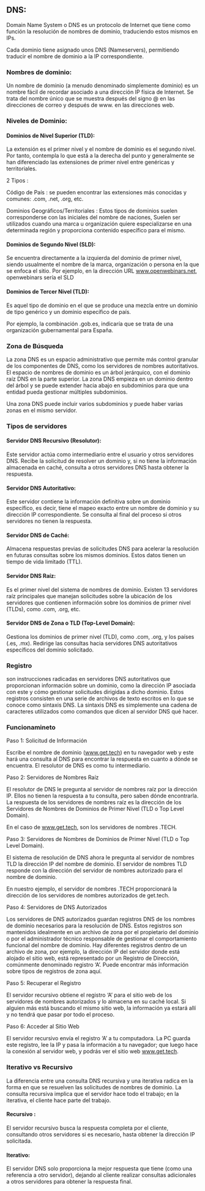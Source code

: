 ## DNS:
Domain Name System o DNS es un protocolo de Internet que tiene como función la resolución de nombres de dominio, traduciendo estos mismos en IPs.

Cada dominio tiene asignado unos DNS (Nameservers), permitiendo traducir el nombre de dominio a la IP correspondiente.


### Nombres de dominio:
Un nombre de dominio (a menudo denominado simplemente dominio) es un nombre fácil de recordar asociado a una dirección IP física de Internet. Se trata del nombre único que se muestra después del signo @ en las direcciones de correo y después de www. en las direcciones web.


### Niveles de Dominio:

#### Dominios de Nivel Superior (TLD): 
La extensión es el primer nivel y el nombre de dominio es el segundo nivel. Por tanto, contempla lo que está a la derecha del punto y generalmente se han diferenciado las extensiones de primer nivel entre genéricas y territoriales.

2 Tipos :

 Código de País :
se pueden encontrar las extensiones más conocidas y comunes: .com, .net, .org, etc.

Dominios Geográficos/Territoriales :
Estos tipos de dominios suelen corresponderse con las iniciales del nombre de naciones, Suelen ser utilizados cuando una marca u organización quiere especializarse en una determinada región y proporciona contenido específico para el mismo.

#### Dominios de Segundo Nivel (SLD):
Se encuentra directamente a la izquierda del dominio de primer nivel, siendo usualmente el nombre de la marca, organización o persona en la que se enfoca el sitio. Por ejemplo, en la dirección URL www.openwebinars.net, openwebinars sería el SLD


#### Dominios de Tercer Nivel (TLD):
Es aquel tipo de dominio en el que se produce una mezcla entre un dominio de tipo genérico y un dominio específico de país.

Por ejemplo, la combinación .gob.es, indicaría que se trata de una organización gubernamental para España.


### Zona de Búsqueda
La zona DNS es un espacio administrativo que permite más control granular de los componentes de DNS, como los servidores de nombres autoritativos. El espacio de nombres de dominio es un árbol jerárquico, con el dominio raíz DNS en la parte superior. La zona DNS empieza en un dominio dentro del árbol y se puede extender hacia abajo en subdominios para que una entidad pueda gestionar múltiples subdominios.


 Una zona DNS puede incluir varios subdominios y puede haber varias zonas en el mismo servidor.


 ### Tipos de servidores

 #### Servidor DNS Recursivo (Resolutor):
  Este servidor actúa como intermediario entre el usuario y otros servidores DNS. Recibe la solicitud de resolver un dominio y, si no tiene la información almacenada en caché, consulta a otros servidores DNS hasta obtener la respuesta.

#### Servidor DNS Autoritativo: 
Este servidor contiene la información definitiva sobre un dominio específico, es decir, tiene el mapeo exacto entre un nombre de dominio y su dirección IP correspondiente. Se consulta al final del proceso si otros servidores no tienen la respuesta.

#### Servidor DNS de Caché: 
Almacena respuestas previas de solicitudes DNS para acelerar la resolución en futuras consultas sobre los mismos dominios. Estos datos tienen un tiempo de vida limitado (TTL).

#### Servidor DNS Raíz: 
Es el primer nivel del sistema de nombres de dominio. Existen 13 servidores raíz principales que manejan solicitudes sobre la ubicación de los servidores que contienen información sobre los dominios de primer nivel (TLDs), como .com, .org, etc.

#### Servidor DNS de Zona o TLD (Top-Level Domain):
 Gestiona los dominios de primer nivel (TLD), como .com, .org, y los países (.es, .mx). Redirige las consultas hacia servidores DNS autoritativos específicos del dominio solicitado.


### Registro
 son instrucciones radicadas en servidores DNS autoritativos que proporcionan información sobre un dominio, como la dirección IP asociada con este y cómo gestionar solicitudes dirigidas a dicho dominio. Estos registros consisten en una serie de archivos de texto escritos en lo que se conoce como sintaxis DNS. La sintaxis DNS es simplemente una cadena de caracteres utilizados como comandos que dicen al servidor DNS qué hacer.


 ### Funcionamineto

 Paso 1: Solicitud de Información

Escribe el nombre de dominio (www.get.tech) en tu navegador web y este hará una consulta al DNS para encontrar la respuesta en cuanto a dónde se encuentra. El resolutor de DNS es como tu intermediario.

Paso 2: Servidores de Nombres Raíz

El resolutor de DNS le pregunta al servidor de nombres raíz por la dirección IP. Ellos no tienen la respuesta a tu consulta, pero saben dónde encontrarla. La respuesta de los servidores de nombres raíz es la dirección de los Servidores de Nombres de Dominios de Primer Nivel (TLD o Top Level Domain).

En el caso de www.get.tech, son los servidores de nombres .TECH.

Paso 3: Servidores de Nombres de Dominios de Primer Nivel (TLD o Top Level Domain).

El sistema de resolución de DNS ahora le pregunta al servidor de nombres TLD la dirección IP del nombre de dominio. El servidor de nombres TLD responde con la dirección del servidor de nombres autorizado para el nombre de dominio.

En nuestro ejemplo, el servidor de nombres .TECH proporcionará la dirección de los servidores de nombres autorizados de get.tech.

Paso 4: Servidores de DNS Autorizados

Los servidores de DNS autorizados guardan registros DNS de los nombres de dominio necesarios para la resolución de DNS. Estos registros son mantenidos idealmente en un archivo de zona por el propietario del dominio o por el administrador técnico responsable de gestionar el comportamiento funcional del nombre de dominio. Hay diferentes registros dentro de un archivo de zona, por ejemplo, la dirección IP del servidor donde está alojado el sitio web, está representado por un Registro de Dirección, comúnmente denominado registro ‘A’. Puede encontrar más información sobre tipos de registros de zona aquí.

Paso 5: Recuperar el Registro

El servidor recursivo obtiene el registro ‘A’ para el sitio web de los servidores de nombres autorizados y lo almacena en su caché local. Si alguien más está buscando el mismo sitio web, la información ya estará allí y no tendrá que pasar por todo el proceso.

Paso 6: Acceder al Sitio Web

El servidor recursivo envía el registro ‘A’ a tu computadora. La PC guarda este registro, lee la IP y pasa la información a tu navegador; que luego hace la conexión al servidor web, y podrás ver el sitio web www.get.tech.

### Iterativo vs Recursivo
La diferencia entre una consulta DNS recursiva y una iterativa radica en la forma en que se resuelven las solicitudes de nombres de dominio.
La consulta recursiva implica que el servidor hace todo el trabajo; en la iterativa, el cliente hace parte del trabajo.

#### Recursivo :
El servidor recursivo busca la respuesta completa por el cliente, consultando otros servidores si es necesario, hasta obtener la dirección IP solicitada.

#### Iterativo:
 El servidor DNS solo proporciona la mejor respuesta que tiene (como una referencia a otro servidor), dejando al cliente realizar consultas adicionales a otros servidores para obtener la respuesta final.